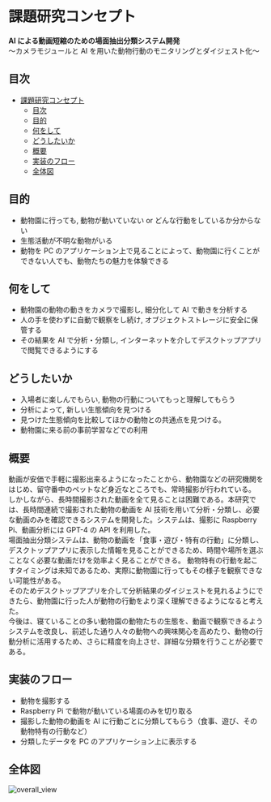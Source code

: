 # 課題研究コンセプト

**AI による動画短縮のための場面抽出分類システム開発**  
～カメラモジュールと AI を用いた動物行動のモニタリングとダイジェスト化～

## 目次

- [課題研究コンセプト](#課題研究コンセプト)
  - [目次](#目次)
  - [目的](#目的)
  - [何をして](#何をして)
  - [どうしたいか](#どうしたいか)
  - [概要](#概要)
  - [実装のフロー](#実装のフロー)
  - [全体図](#全体図)

## 目的

- 動物園に行っても, 動物が動いていない or どんな行動をしているか分からない
- 生態活動が不明な動物がいる
- 動物を PC のアプリケーション上で見ることによって、動物園に行くことができない人でも、動物たちの魅力を体験できる

## 何をして

- 動物園の動物の動きをカメラで撮影し, 細分化して AI で動きを分析する
- 人の手を使わずに自動で観察をし続け, オブジェクトストレージに安全に保管する
- その結果を AI で分析・分類し, インターネットを介してデスクトップアプリで閲覧できるようにする

## どうしたいか

- 入場者に楽しんでもらい, 動物の行動についてもっと理解してもらう
- 分析によって, 新しい生態傾向を見つける
- 見つけた生態傾向を比較してほかの動物との共通点を見つける。
- 動物園に来る前の事前学習などでの利用

## 概要

動画が安価で手軽に撮影出来るようになったことから、動物園などの研究機関をはじめ、留守番中のペットなど身近なところでも、常時撮影が行われている。
しかしながら、長時間撮影された動画を全て見ることは困難である。本研究では、長時間連続で撮影された動物の動画を AI 技術を用いて分析・分類し、必要な動画のみを確認できるシステムを開発した。システムは、撮影に Raspberry Pi、動画分析には GPT-4 の API を利用した。  
場面抽出分類システムは、動物の動画を「食事・遊び・特有の行動」に分類し、デスクトップアプリに表示した情報を見ることができるため、時間や場所を選ぶことなく必要な動画だけを効率よく見ることができる。 動物特有の行動を起こすタイミングは未知であるため、実際に動物園に行ってもその様子を観察できない可能性がある。  
そのためデスクトップアプリを介して分析結果のダイジェストを見れるようにできたら、動物園に行った人が動物の行動をより深く理解できるようになると考えた。  
今後は、寝ていることの多い動物園の動物たちの生態を、動画で観察できるようシステムを改良し、前述した通り人々の動物への興味関心を高めたり、動物の行動分析に活用するため、さらに精度を向上させ、詳細な分類を行うことが必要である。

## 実装のフロー

- 動物を撮影する
- Raspberry Pi で動物が動いている場面のみを切り取る
- 撮影した動物の動画を AI に行動ごとに分類してもらう（食事、遊び、その動物特有の行動など）
- 分類したデータを PC のアプリケーション上に表示する

## 全体図

![overall_view](./assets/overall_view.svg)
